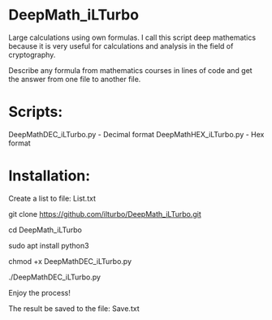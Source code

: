 # DeepMath_iLTurbo
Large calculations using own formulas. I call this script deep mathematics because it is very useful for calculations and analysis in the field of cryptography.

Describe any formula from mathematics courses in lines of code and get the answer from one file to another file.

# Scripts:

DeepMathDEC_iLTurbo.py - Decimal format
DeepMathHEX_iLTurbo.py - Hex format

# Installation:


Create a list to file: List.txt

git clone https://github.com/ilturbo/DeepMath_iLTurbo.git

cd DeepMath_iLTurbo

sudo apt install python3

chmod +x DeepMathDEC_iLTurbo.py

./DeepMathDEC_iLTurbo.py

Enjoy the process!

The result be saved to the file: Save.txt
